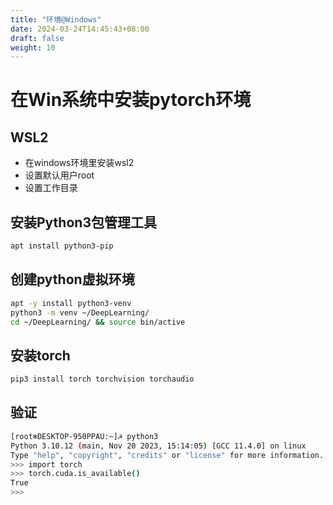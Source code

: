 ```yaml
---
title: "环境@Windows"
date: 2024-03-24T14:45:43+08:00
draft: false
weight: 10
---
```


# 在Win系统中安装pytorch环境

## WSL2

- 在windows环境里安装wsl2
- 设置默认用户root
- 设置工作目录

## 安装Python3包管理工具

```bash
apt install python3-pip
```


## 创建python虚拟环境

```bash
apt -y install python3-venv
python3 -m venv ~/DeepLearning/
cd ~/DeepLearning/ && source bin/active
```

## 安装torch

```bash
pip3 install torch torchvision torchaudio
```

## 验证
```bash
[root❄DESKTOP-950PPAU:~]☭ python3
Python 3.10.12 (main, Nov 20 2023, 15:14:05) [GCC 11.4.0] on linux
Type "help", "copyright", "credits" or "license" for more information.
>>> import torch
>>> torch.cuda.is_available()
True
>>>
```
